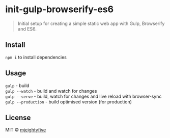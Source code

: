 # init-gulp-browserify-es6

> Initial setup for creating a simple static web app with Gulp, Browserify and ES6.

## Install

`npm i` to install dependencies

## Usage

`gulp` - build<br>
`gulp --watch` - build and watch for changes<br>
`gulp --serve` - build, watch for changes and live reload with browser-sync<br>
`gulp --production` - build optimised version (for production)<br>

## License

MIT © [mjeightyfive](http://twitter.com/mjeightyfive)
